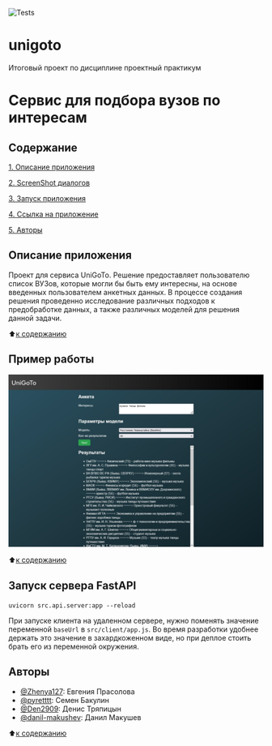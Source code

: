 ![Tests](https://github.com/pyretttt/unigoto/actions/workflows/python-app.yml/badge.svg)

# unigoto
Итоговый проект по дисциплине проектный практикум

# Сервис для подбора вузов по интересам

## Содержание

[1. Описание приложения](https://github.com/pyretttt/unigoto/blob/main/README.md#Описание-приложения)

[2. ScreenShot диалогов](https://github.com/pyretttt/unigoto/blob/main/README.md#ScreenShot-диалогов)

[3. Запуск приложения](https://github.com/pyretttt/unigoto/blob/main/README.md#Запуск-приложения)

[4. Ссылка на приложение](https://github.com/pyretttt/unigoto/blob/main/README.md#Ссылка-на-приложение) 

[5. Авторы](https://github.com/pyretttt/unigoto/blob/main/README.md#Авторы)

## Описание приложения
   Проект для сервиса UniGoTo. Решение предоставляет пользователю список ВУЗов, которые могли бы быть ему интересны, на основе введенных пользователем анкетных данных. В процессе создания решения проведенно исследование различных подходов к предобработке данных, а также различных моделей для решения данной задачи.
   
   :arrow_up:[к содержанию](https://github.com/pyretttt/unigoto/blob/main/README.md#Содержание)
   
## Пример работы
![Иллюстрация к проекту](https://github.com/pyretttt/unigoto/blob/main/screenshots/example.jpg)

:arrow_up:[к содержанию](https://github.com/pyretttt/unigoto/blob/main/README.md#Содержание)

## Запуск сервера FastAPI

`uvicorn src.api.server:app --reload`

При запуске клиента на удаленном сервере, нужно поменять значение переменной `baseUrl` в `src/client/app.js`. Во время разработки удобнее держать это значение в захардкоженном виде, но при деплое стоить брать его из переменной окружения.

## Авторы
* [@Zhenya127](https://github.com/Zhenya127): Евгения Прасолова
* [@pyretttt](https://github.com/pyretttt): Семен Бакулин
* [@Den2909](https://github.com/Den2909): Денис Тряпицын
* [@danil-makushev](https://github.com/danil-makushev): Данил Макушев

:arrow_up:[к содержанию](https://github.com/pyretttt/unigoto/blob/main/README.md#Содержание)
